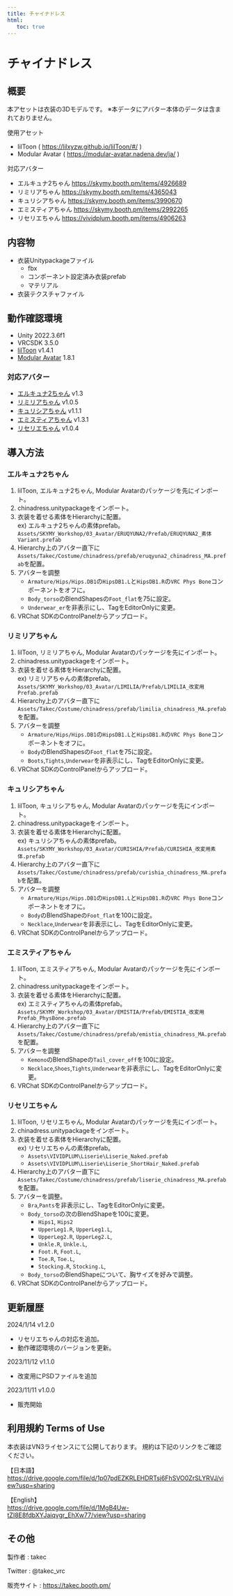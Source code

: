 ```yaml
---
title: チャイナドレス
html:
   toc: true
---
```


# チャイナドレス

## 概要
本アセットは衣装の3Dモデルです。
※本データにアバター本体のデータは含まれておりません。

使用アセット
* lilToon ( https://lilxyzw.github.io/lilToon/#/ )
* Modular Avatar ( https://modular-avatar.nadena.dev/ja/ )

対応アバター
* エルキュナ2ちゃん https://skymy.booth.pm/items/4926689
* リミリアちゃん https://skymy.booth.pm/items/4365043
* キュリシアちゃん https://skymy.booth.pm/items/3990670
* エミスティアちゃん https://skymy.booth.pm/items/2992265
* リセリエちゃん https://vividplum.booth.pm/items/4906263
<!-- * ユリスフィアちゃん https://skymy.booth.pm/items/3486694 -->

## 内容物
* 衣装Unitypackageファイル
  * fbx
  * コンポーネント設定済み衣装prefab
  * マテリアル
* 衣装テクスチャファイル

## 動作確認環境
* Unity 2022.3.6f1
* VRCSDK 3.5.0
* [lilToon](https://lilxyzw.github.io/lilToon/#/) v1.4.1
* [Modular Avatar](https://modular-avatar.nadena.dev/ja/) 1.8.1

### 対応アバター
* [エルキュナ2ちゃん](https://skymy.booth.pm/items/4926689) v1.3
* [リミリアちゃん](https://skymy.booth.pm/items/4365043) v1.0.5
* [キュリシアちゃん](https://skymy.booth.pm/items/3990670) v1.1.1
* [エミスティアちゃん](https://skymy.booth.pm/items/2992265) v1.3.1
* [リセリエちゃん](https://vividplum.booth.pm/items/4906263) v1.0.4
<!-- * [ユリスフィアちゃん](https://skymy.booth.pm/items/3486694) v1.3.0 -->

## 導入方法

### エルキュナ2ちゃん
1. lilToon, エルキュナ2ちゃん, Modular Avatarのパッケージを先にインポート。
2. chinadress.unitypackageをインポート。
3. 衣装を着せる素体をHierarchyに配置。<br>
   ex) エルキュナ2ちゃんの素体prefab。<br>
   `Assets/SKYMY_Workshop/03_Avatar/ERUQYUNA2/Prefab/ERUQYUNA2_素体Variant.prefab`
4. Hierarchy上のアバター直下に`Assets/Takec/Costume/chinadress/prefab/eruqyuna2_chinadress_MA.prefab`を配置。
5. アバターを調整
   * `Armature/Hips/Hips.DB1`の`HipsDB1.L`と`HipsDB1.R`の`VRC Phys Bone`コンポーネントをオフに。
   * `Body_torso`のBlendShapesの`Foot_flat`を75に設定。
   * `Underwear_er`を非表示にし、TagをEditorOnlyに変更。
6. VRChat SDKのControlPanelからアップロード。

### リミリアちゃん
1. lilToon, リミリアちゃん, Modular Avatarのパッケージを先にインポート。
2. chinadress.unitypackageをインポート。
3. 衣装を着せる素体をHierarchyに配置。<br>
   ex) リミリアちゃんの素体prefab。<br>
   `Assets/SKYMY_Workshop/03_Avatar/LIMILIA/Prefab/LIMILIA_改変用Prefab.prefab`
4. Hierarchy上のアバター直下に`Assets/Takec/Costume/chinadress/prefab/limilia_chinadress_MA.prefab`を配置。
5. アバターを調整
   * `Armature/Hips/Hips.DB1`の`HipsDB1.L`と`HipsDB1.R`の`VRC Phys Bone`コンポーネントをオフに。
   * `Body`のBlendShapesの`Foot_flat`を75に設定。
   * `Boots`,`Tights`,`Underwear`を非表示にし、TagをEditorOnlyに変更。
6. VRChat SDKのControlPanelからアップロード。

### キュリシアちゃん
1. lilToon, キュリシアちゃん, Modular Avatarのパッケージを先にインポート。
2. chinadress.unitypackageをインポート。
3. 衣装を着せる素体をHierarchyに配置。<br>
   ex) キュリシアちゃんの素体prefab。<br>
   `Assets/SKYMY_Workshop/03_Avatar/CURISHIA/Prefab/CURISHIA_改変用素体.prefab`
4. Hierarchy上のアバター直下に`Assets/Takec/Costume/chinadress/prefab/curishia_chinadress_MA.prefab`を配置。
5. アバターを調整
   * `Armature/Hips/Hips.DB1`の`HipsDB1.L`と`HipsDB1.R`の`VRC Phys Bone`コンポーネントをオフに。
   * `Body`のBlendShapeの`Foot_flat`を100に設定。
   * `Necklace`,`Underwear`を非表示にし、TagをEditorOnlyに変更。
6. VRChat SDKのControlPanelからアップロード。

<!-- ### ユリスフィアちゃん
1. lilToon, ユリスフィアちゃん, Modular Avatarのパッケージを先にインポート。
2. chinadress.unitypackageをインポート。
3. 衣装を着せる素体をHierarchyに配置。<br>
   ex) ユリスフィアちゃんの素体prefab。<br>
   `Assets/SKYMY_Workshop/03_Avatar/YRISPHERE/Prefab/PhysBone/YRISPHERE_改変用素体_PhysBone.prefab`
4. Hierarchy上のアバター直下に`Assets/Takec/Costume/chinadress/prefab/yrisphere_chinadress_MA.prefab`を配置。
5. アバターを調整
   * BodyのBlendShapesの`Foot_Heel`,`Leg_offf`を0に設定。
6. VRChat SDKのControlPanelからアップロード。 -->

### エミスティアちゃん
1. lilToon, エミスティアちゃん, Modular Avatarのパッケージを先にインポート。
2. chinadress.unitypackageをインポート。
3. 衣装を着せる素体をHierarchyに配置。<br>
   ex) エミスティアちゃんの素体prefab。<br>
   `Assets/SKYMY_Workshop/03_Avatar/EMISTIA/Prefab/EMISTIA_改変用Prefab_PhysBone.prefab`
4. Hierarchy上のアバター直下に`Assets/Takec/Costume/chinadress/prefab/emistia_chinadress_MA.prefab`を配置。
5. アバターを調整
   * `Kemono`のBlendShapeの`Tail_cover_off`を100に設定。
   * `Necklace`,`Shoes`,`Tights`,`Underwear`を非表示にし、TagをEditorOnlyに変更。
6. VRChat SDKのControlPanelからアップロード。

### リセリエちゃん
1. lilToon, リセリエちゃん, Modular Avatarのパッケージを先にインポート。
2. chinadress.unitypackageをインポート。
3. 衣装を着せる素体をHierarchyに配置。<br>
   ex) リセリエちゃんの素体prefab。<br>
   * `Assets\VIVIDPLUM\Liserie\Liserie_Naked.prefab`
   * `Assets\VIVIDPLUM\Liserie\Liserie_ShortHair_Naked.prefab`
4. Hierarchy上のアバター直下に`Assets/Takec/Costume/chinadress/prefab/liserie_chinadress_MA.prefab`を配置。
5. アバターを調整。
   * `Bra`,`Pants`を非表示にし、TagをEditorOnlyに変更。
   * `Body_torso`の次のBlendShapeを100に変更。<br>
     * `Hips1`, `Hips2`
     * `UpperLeg1.R`, `UpperLeg1.L`,
     * `UpperLeg2.R`, `UpperLeg2.L`,
     * `Unkle.R`, `Unkle.L`,
     * `Foot.R`, `Foot.L`,
     * `Toe.R`, `Toe.L`,
     * `Stocking.R`, `Stocking.L`,
   * `Body_torso`のBlendShapeについて、胸サイズを好みで調整。
6. VRChat SDKのControlPanelからアップロード。

## 更新履歴
2024/1/14 v1.2.0
* リセリエちゃんの対応を追加。
* 動作確認環境のバージョンを更新。

2023/11/12 v1.1.0
* 改変用にPSDファイルを追加

2023/11/11 v1.0.0
* 販売開始

## 利用規約 Terms of Use
本衣装はVN3ライセンスにて公開しております。
規約は下記のリンクをご確認ください。

【日本語】<br>
https://drive.google.com/file/d/1p07pdEZKRLEHDRTsj6FhSVO0ZrSLYRVJ/view?usp=sharing

【English】<br>
https://drive.google.com/file/d/1MgB4Uw-tZI8E8fdbXYJaiqvgr_EhXw77/view?usp=sharing

## その他
製作者
: takec

Twitter
: @takec_vrc

販売サイト
: https://takec.booth.pm/